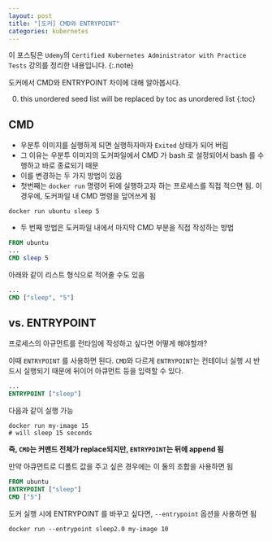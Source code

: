 ```yaml
---
layout: post
title: "[도커] CMD와 ENTRYPOINT"
categories: kubernetes
---
```


이 포스팅은 `Udemy`의 `Certified Kubernetes Administrator with Practice Tests` 강의를 정리한 내용입니다.
{:.note}

도커에서 CMD와 ENTRYPOINT 차이에 대해 알아봅시다.

0. this unordered seed list will be replaced by toc as unordered list
{:toc}

## CMD

- 우분투 이미지를 실행하게 되면 실행하자마자 `Exited` 상태가 되어 버림
- 그 이유는 우분투 이미지의 도커파일에서 CMD 가 bash 로 설정되어서 bash 를 수행하고 바로 종료되기 때문
- 이를 변경하는 두 가지 방법이 있음
- 첫번째는 `docker run` 명령어 뒤에 실행하고자 하는 프로세스를 직접 적으면 됨. 이 경우에, 도커파일 내 CMD 명령을 덮어쓰게 됨

```
docker run ubuntu sleep 5
```

- 두 번째 방법은 도커파일 내에서 마지막 CMD 부분을 직접 작성하는 방법

```Dockerfile
FROM ubuntu
...
CMD sleep 5
```

아래와 같이 리스트 형식으로 적어줄 수도 있음

```Dockerfile
...
CMD ["sleep", "5"]
```

## vs. ENTRYPOINT

프로세스의 아규먼트를 런타임에 작성하고 싶다면 어떻게 해야할까?


이때 `ENTRYPOINT` 를 사용하면 된다. `CMD`와 다르게 `ENTRYPOINT`는 컨테이너 실행 시 반드시 실행되기 때문에 뒤이어 아큐먼트 등을 입력할 수 있다.

```Dockerfile
...
ENTRYPOINT ["sleep"]
```

다음과 같이 실행 가능

```
docker run my-image 15
# will sleep 15 seconds
```

**즉, `CMD`는 커맨드 전체가 replace되지만, `ENTRYPOINT`는 뒤에 append 됨**


만약 아큐먼트로 디폴트 값을 주고 싶은 경우에는 이 둘의 조합을 사용하면 됨

```Dockerfile
FROM ubuntu
ENTRYPOINT ["sleep"]
CMD ["5"]
```

도커 실행 시에 ENTRYPOINT 를 바꾸고 싶다면, `--entrypoint` 	옵션을 사용하면 됨

```
docker run --entrypoint sleep2.0 my-image 10
```

